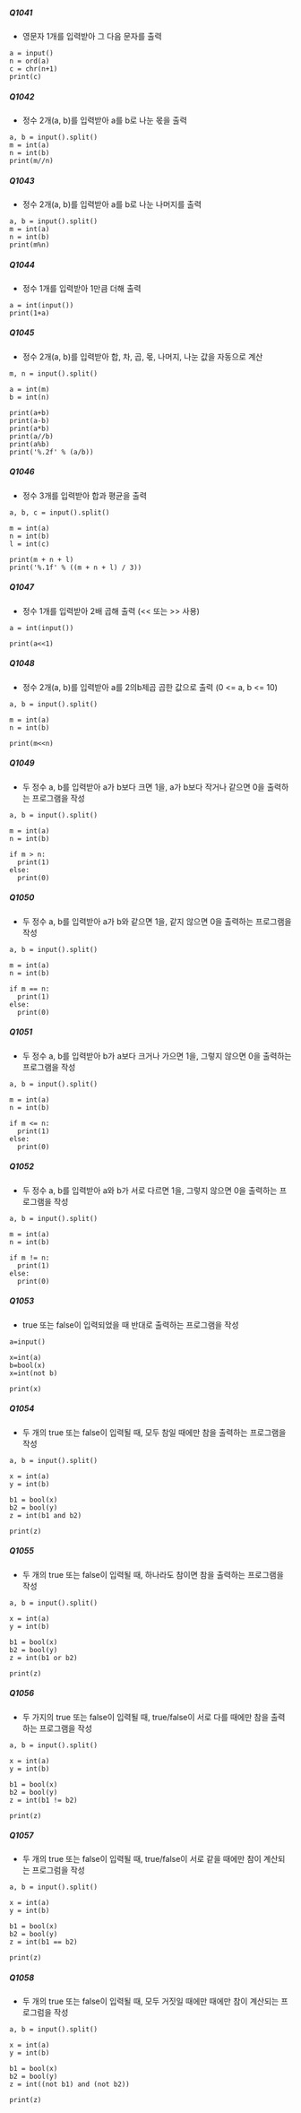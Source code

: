 ##### Q1041
- 영문자 1개를 입력받아 그 다음 문자를 출력
```
a = input()
n = ord(a)
c = chr(n+1)
print(c)
```

##### Q1042
- 정수 2개(a, b)를 입력받아 a를 b로 나눈 몫을 출력
```
a, b = input().split()
m = int(a)
n = int(b)
print(m//n)
```

##### Q1043
- 정수 2개(a, b)를 입력받아 a를 b로 나눈 나머지를 출력
```
a, b = input().split()
m = int(a)
n = int(b)
print(m%n)
```

##### Q1044
- 정수 1개를 입력받아 1만큼 더해 출력
```
a = int(input())
print(1+a)
```

##### Q1045
- 정수 2개(a, b)를 입력받아 합, 차, 곱, 몫, 나머지, 나눈 값을 자동으로 계산
```
m, n = input().split()

a = int(m)
b = int(n)

print(a+b)
print(a-b)
print(a*b)
print(a//b)
print(a%b)
print('%.2f' % (a/b))
```

##### Q1046
- 정수 3개를 입력받아 합과 평균을 출력
```
a, b, c = input().split()

m = int(a)
n = int(b)
l = int(c)

print(m + n + l)
print('%.1f' % ((m + n + l) / 3))
```

##### Q1047
- 정수 1개를 입력받아 2배 곱해 출력 (<< 또는 >> 사용)
```
a = int(input())

print(a<<1)
```

##### Q1048
- 정수 2개(a, b)를 입력받아 a를 2의b제곱 곱한 값으로 출력 (0 <= a, b <= 10)
```
a, b = input().split()

m = int(a)
n = int(b)

print(m<<n)
```

##### Q1049
- 두 정수 a, b를 입력받아 a가 b보다 크면 1을, a가 b보다 작거나 같으면 0을 출력하는 프로그램을 작성
```
a, b = input().split()

m = int(a)
n = int(b)

if m > n:
  print(1)
else:
  print(0)
```

##### Q1050
- 두 정수 a, b를 입력받아 a가 b와 같으면 1을, 같지 않으면 0을 출력하는 프로그램을 작성
```
a, b = input().split()

m = int(a)
n = int(b)

if m == n:
  print(1)
else:
  print(0)
```

##### Q1051
- 두 정수 a, b를 입력받아 b가 a보다 크거나 가으면 1을, 그렇지 않으면 0을 출력하는 프로그램을 작성
```
a, b = input().split()

m = int(a)
n = int(b)

if m <= n:
  print(1)
else:
  print(0)
  ```

##### Q1052
- 두 정수 a, b를 입력받아 a와 b가 서로 다르면 1을, 그렇지 않으면 0을 출력하는 프로그램을 작성
```
a, b = input().split()

m = int(a)
n = int(b)

if m != n:
  print(1)
else:
  print(0)
  ```

##### Q1053
- true 또는 false이 입력되었을 때 반대로 출력하는 프로그램을 작성
```
a=input()

x=int(a)
b=bool(x)
x=int(not b)

print(x)
```

##### Q1054
- 두 개의 true 또는 false이 입력될 때, 모두 참일 때에만 참을 출력하는 프로그램을 작성
```
a, b = input().split()

x = int(a)
y = int(b)

b1 = bool(x)
b2 = bool(y)
z = int(b1 and b2)

print(z)
```

##### Q1055
- 두 개의 true 또는 false이 입력될 때, 하나라도 참이면 참을 출력하는 프로그램을 작성
```
a, b = input().split()

x = int(a)
y = int(b)

b1 = bool(x)
b2 = bool(y)
z = int(b1 or b2)

print(z)
```

##### Q1056
- 두 가지의 true 또는 false이 입력될 때, true/false이 서로 다를 때에만 참을 출력하는 프로그램을 작성
```
a, b = input().split()

x = int(a)
y = int(b)

b1 = bool(x)
b2 = bool(y)
z = int(b1 != b2)

print(z)
```

##### Q1057
- 두 개의 true 또는 false이 입력될 때, true/false이 서로 같을 때에만 참이 계산되는 프로그럼을 작성
```
a, b = input().split()

x = int(a)
y = int(b)

b1 = bool(x)
b2 = bool(y)
z = int(b1 == b2)

print(z)
```

##### Q1058
- 두 개의 true 또는 false이 입력될 때, 모두 거짓일 때에만 때에만 참이 계산되는 프로그럼을 작성
```
a, b = input().split()

x = int(a)
y = int(b)

b1 = bool(x)
b2 = bool(y)
z = int((not b1) and (not b2))

print(z)
```

